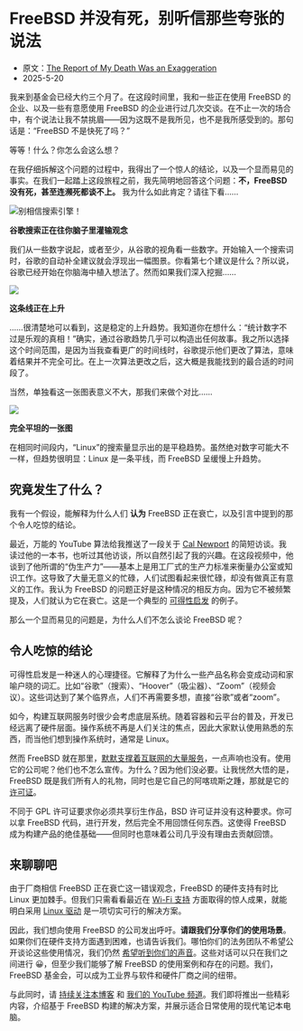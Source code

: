# FreeBSD 并没有死，别听信那些夸张的说法

- 原文：[The Report of My Death Was an Exaggeration](https://freebsdfoundation.org/blog/the-report-of-my-death-was-an-exaggeration/)
- 2025-5-20


我来到基金会已经大约三个月了。在这段时间里，我和一些正在使用 FreeBSD 的企业、以及一些有意愿使用 FreeBSD 的企业进行过几次交谈。在不止一次的场合中，有个说法让我不禁挑眉——因为这既不是我所见，也不是我所感受到的。那句话是：“FreeBSD 不是快死了吗？”

等等！什么？你怎么会这么想？

在我仔细拆解这个问题的过程中，我得出了一个惊人的结论，以及一个显而易见的事实。在我们一起踏上这段旅程之前，我先简明地回答这个问题：**不，FreeBSD 没有死，甚至连濒死都谈不上。** 我为什么如此肯定？请往下看……

![别相信搜索引擎！](https://freebsdfoundation.org/wp-content/uploads/2025/05/google-search-is-dead-1024x538.png)

**谷歌搜索正在往你脑子里灌输观念**

我们从一些数字说起，或者至少，从谷歌的视角看一些数字。开始输入一个搜索词时，谷歌的自动补全建议就会浮现出一幅图景。你看第七个建议是什么？所以说，谷歌已经开始在你脑海中植入想法了。然而如果我们深入挖掘……

![](https://freebsdfoundation.org/wp-content/uploads/2025/05/search-trend-up-1024x538.png)

**这条线正在上升**

……很清楚地可以看到，这是稳定的上升趋势。我知道你在想什么：“统计数字不过是乐观的真相！”确实，通过谷歌趋势几乎可以构造出任何故事。我之所以选择这个时间范围，是因为当我查看更广的时间线时，谷歌提示他们更改了算法，意味着结果并不完全可比。在上一次算法更改之后，这大概是我能找到的最合适的时间段了。

当然，单独看这一张图表意义不大，那我们来做个对比……

![](https://freebsdfoundation.org/wp-content/uploads/2025/05/search-linux-1024x538.png)

**完全平坦的一张图**

在相同时间段内，“Linux”的搜索量显示出的是平稳趋势。虽然绝对数字可能大不一样，但趋势很明显：Linux 是一条平线，而 FreeBSD 呈缓慢上升趋势。

## 究竟发生了什么？

我有一个假设，能解释为什么人们 **认为** FreeBSD 正在衰亡，以及引言中提到的那个令人吃惊的结论。

最近，万能的 YouTube 算法给我推送了一段关于 [Cal Newport](https://youtu.be/v520wFzpAd0?si=QksXOGcX664LTL1f) 的简短访谈。我读过他的一本书，也听过其他访谈，所以自然引起了我的兴趣。在这段视频中，他谈到了他所谓的“伪生产力”——基本上是用工厂式的生产力标准来衡量办公室或知识工作。这导致了大量无意义的忙碌，人们试图看起来很忙碌，却没有做真正有意义的工作。我认为 FreeBSD 的问题正好是这种情况的相反方向。因为它不被频繁提及，人们就认为它在衰亡。这是一个典型的 [可得性启发](https://en.wikipedia.org/wiki/Availability_heuristic) 的例子。

那么一个显而易见的问题是，为什么人们不怎么谈论 FreeBSD 呢？

## 令人吃惊的结论

可得性启发是一种迷人的心理捷径。它解释了为什么一些产品名称会变成动词和家喻户晓的词汇。比如“谷歌”（搜索）、“Hoover”（吸尘器）、“Zoom”（视频会议）。这些词达到了某个临界点，人们不再需要多想，直接“谷歌”或者“zoom”。

如今，构建互联网服务时很少会考虑底层系统。随着容器和云平台的普及，开发已经远离了硬件层面。操作系统不再是人们关注的焦点，因此大家默认使用熟悉的东西，而当他们想到操作系统时，通常是 Linux。

然而 FreeBSD 就在那里，[默默支撑着互联网的大量服务](https://www.theregister.com/2025/04/28/freebsd_foundation_25/)，一点声响也没有。使用它的公司呢？他们也不怎么宣传。为什么？因为他们没必要。让我恍然大悟的是，FreeBSD 既是我们所有人的礼物，同时也是它自己的阿喀琉斯之踵，那就是它的 [许可证](https://www.freebsd.org/copyright/freebsd-license/)。

不同于 GPL 许可证要求你必须共享衍生作品，BSD 许可证并没有这种要求。你可以拿 FreeBSD 代码，进行开发，然后完全不用回馈任何东西。这使得 FreeBSD 成为构建产品的绝佳基础——但同时也意味着公司几乎没有理由去贡献回馈。

## 来聊聊吧

由于厂商相信 FreeBSD 正在衰亡这一错误观念，FreeBSD 的硬件支持有时比 Linux 更加棘手。但我们只需看看最近在 [Wi-Fi 支持](https://youtu.be/Uic0ksaqOwE) 方面取得的惊人成果，就能明白采用 [Linux 驱动](https://wiki.freebsd.org/LinuxKPI) 是一项切实可行的解决方案。

因此，我们想向使用 FreeBSD 的公司发出呼吁。**请跟我们分享你们的使用场景**。如果你们在硬件支持方面遇到困难，也请告诉我们。哪怕你们的法务团队不希望公开谈论这些使用情况，我们仍然 [希望听到你们的声音](https://freebsdfoundation.org/about-us/contact-us/)。这些对话可以只在我们之间进行 😀，但至少我们能够了解 FreeBSD 的使用案例和存在的问题。我们，FreeBSD 基金会，可以成为工业界与软件和硬件厂商之间的纽带。

与此同时，请 [持续关注本博客](https://freebsdfoundation.org/feed/) 和 [我们的 YouTube 频道](https://youtube.com/@freebsdproject?si=Ly9T5JbCjjKfQo_s)。我们即将推出一些精彩内容，介绍基于 FreeBSD 构建的解决方案，并展示适合日常使用的现代笔记本电脑。
